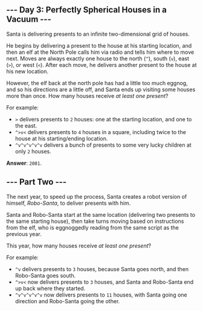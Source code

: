 ## --- Day 3: Perfectly Spherical Houses in a Vacuum ---

Santa is delivering presents to an infinite two-dimensional grid of houses.

He begins by delivering a present to the house at his starting location, and
then an elf at the North Pole calls him via radio and tells him where to move
next. Moves are always exactly one house to the north (`^`), south (`v`), east
(`>`), or west (`<`). After each move, he delivers another present to the house
at his new location.

However, the elf back at the north pole has had a little too much eggnog, and so
his directions are a little off, and Santa ends up visiting some houses more
than once. How many houses receive *at least one present*?

For example:

* `>` delivers presents to `2` houses: one at the starting location, and one to
  the east.
* `^>v<` delivers presents to `4` houses in a square, including twice to the
  house at his starting/ending location.
* `^v^v^v^v^v` delivers a bunch of presents to some very lucky children at only
  `2` houses.

**Answer**: `2081`.

## --- Part Two ---

The next year, to speed up the process, Santa creates a robot version of
himself, *Robo-Santa*, to deliver presents with him.

Santa and Robo-Santa start at the same location (delivering two presents to the
same starting house), then take turns moving based on instructions from the elf,
who is eggnoggedly reading from the same script as the previous year.

This year, how many houses receive *at least one present*?

For example:

* `^v` delivers presents to `3` houses, because Santa goes north, and then
  Robo-Santa goes south.
* `^>v<` now delivers presents to `3` houses, and Santa and Robo-Santa end up
  back where they started.
* `^v^v^v^v^v` now delivers presents to `11` houses, with Santa going one
  direction and Robo-Santa going the other.

